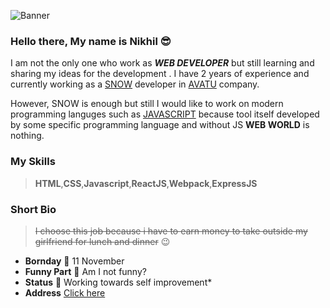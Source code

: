 ![Banner](https://learnwithshikha.com/wp-content/uploads/2021/01/web-deve.png)

### Hello there, My name is Nikhil 😎

I am not the only one who work as ***WEB DEVELOPER*** but still learning and sharing my ideas for the development . I have 2 years of experience and
currently  working as a [SNOW](https://www.servicenow.com/) developer in [AVATU](https://goo.gl/maps/fvJkcN7td85tsz6g8) company.

However, SNOW is enough but still I would like to work on modern programming languges such as [JAVASCRIPT](https://www.javascripttutorial.net/) 
because tool itself developed by some specific programming language and without JS **WEB WORLD** is nothing.

### My Skills
>**HTML**,**CSS**,**Javascript**,**ReactJS**,**Webpack**,**ExpressJS**

### Short Bio
> ~~I choose this job because i have to earn money to take outside my girlfriend for lunch and dinner~~ 😉
- **Bornday**  🍰 11 November 
- **Funny Part** 🤖  Am I not funny?
- **Status**    🎯 Working towards self improvement*
- **Address** [Click here](https://goo.gl/maps/e1ifrpNhoxes2phq8) 












